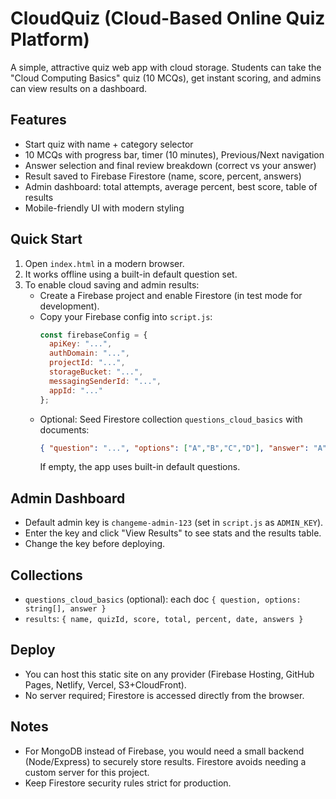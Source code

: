 # CloudQuiz (Cloud-Based Online Quiz Platform)

A simple, attractive quiz web app with cloud storage. Students can take the "Cloud Computing Basics" quiz (10 MCQs), get instant scoring, and admins can view results on a dashboard.

## Features
- Start quiz with name + category selector
- 10 MCQs with progress bar, timer (10 minutes), Previous/Next navigation
- Answer selection and final review breakdown (correct vs your answer)
- Result saved to Firebase Firestore (name, score, percent, answers)
- Admin dashboard: total attempts, average percent, best score, table of results
- Mobile-friendly UI with modern styling

## Quick Start
1. Open `index.html` in a modern browser.
2. It works offline using a built-in default question set.
3. To enable cloud saving and admin results:
   - Create a Firebase project and enable Firestore (in test mode for development).
   - Copy your Firebase config into `script.js`:
     ```js
     const firebaseConfig = {
       apiKey: "...",
       authDomain: "...",
       projectId: "...",
       storageBucket: "...",
       messagingSenderId: "...",
       appId: "..."
     };
     ```
   - Optional: Seed Firestore collection `questions_cloud_basics` with documents:
     ```json
     { "question": "...", "options": ["A","B","C","D"], "answer": "A" }
     ```
     If empty, the app uses built-in default questions.

## Admin Dashboard
- Default admin key is `changeme-admin-123` (set in `script.js` as `ADMIN_KEY`).
- Enter the key and click "View Results" to see stats and the results table.
- Change the key before deploying.

## Collections
- `questions_cloud_basics` (optional): each doc `{ question, options: string[], answer }`
- `results`: `{ name, quizId, score, total, percent, date, answers }`

## Deploy
- You can host this static site on any provider (Firebase Hosting, GitHub Pages, Netlify, Vercel, S3+CloudFront).
- No server required; Firestore is accessed directly from the browser.

## Notes
- For MongoDB instead of Firebase, you would need a small backend (Node/Express) to securely store results. Firestore avoids needing a custom server for this project.
- Keep Firestore security rules strict for production.
